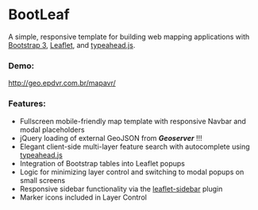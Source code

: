 BootLeaf
========

A simple, responsive template for building web mapping applications with [Bootstrap 3](http://getbootstrap.com/), [Leaflet](http://leafletjs.com/), and [typeahead.js](http://twitter.github.io/typeahead.js/).

### Demo:
http://geo.epdvr.com.br/mapavr/

### Features:
* Fullscreen mobile-friendly map template with responsive Navbar and modal placeholders
* jQuery loading of external GeoJSON from ***Geoserver*** !!!
* Elegant client-side multi-layer feature search with autocomplete using [typeahead.js](http://twitter.github.io/typeahead.js/)
* Integration of Bootstrap tables into Leaflet popups
* Logic for minimizing layer control and switching to modal popups on small screens
* Responsive sidebar functionality via the [leaflet-sidebar](https://github.com/turbo87/leaflet-sidebar/) plugin
* Marker icons included in Layer Control

